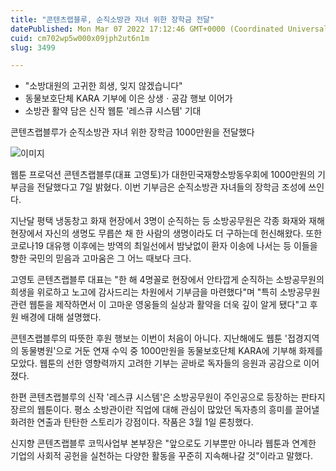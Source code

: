 ```yaml
---
title: "콘텐츠랩블루, 순직소방관 자녀 위한 장학금 전달"
datePublished: Mon Mar 07 2022 17:12:46 GMT+0000 (Coordinated Universal Time)
cuid: cm702wp5w000x09jph2ut6n1m
slug: 3499

---
```



- "소방대원의 고귀한 희생, 잊지 않겠습니다"
- 동물보호단체 KARA 기부에 이은 상생ㆍ공감 행보 이어가
- 소방관 활약 담은 신작 웹툰 '레스큐 시스템' 기대

콘텐츠랩블루가 순직소방관 자녀 위한 장학금 1000만원을 전달했다

![이미지](https://cdn.hashnode.com/res/hashnode/image/upload/v1739253969712/f558ee20-d77b-4b5b-a7be-fb083b527b54.jpeg)

웹툰 프로덕션 콘텐츠랩블루(대표 고영토)가 대한민국재향소방동우회에 1000만원의 기부금을 전달했다고 7일 밝혔다. 이번 기부금은 순직소방관 자녀들의 장학금 조성에 쓰인다.

지난달 평택 냉동창고 화재 현장에서 3명이 순직하는 등 소방공무원은 각종 화재와 재해 현장에서 자신의 생명도 무릅쓴 채 한 사람의 생명이라도 더 구하는데 헌신해왔다. 또한 코로나19 대유행 이후에는 방역의 최일선에서 밤낮없이 환자 이송에 나서는 등 이들을 향한 국민의 믿음과 고마움은 그 어느 때보다 크다.

고영토 콘텐츠랩블루 대표는 "한 해 4명꼴로 현장에서 안타깝게 순직하는 소방공무원의 희생을 위로하고 노고에 감사드리는 차원에서 기부금을 마련했다"며 "특히 소방공무원 관련 웹툰을 제작하면서 이 고마운 영웅들의 실상과 활약을 더욱 깊이 알게 됐다"고 후원 배경에 대해 설명했다.

콘텐츠랩블루의 따뜻한 후원 행보는 이번이 처음이 아니다. 지난해에도 웹툰 '접경지역의 동물병원'으로 거둔 연재 수익 중 1000만원을 동물보호단체 KARA에 기부해 화제를 모았다. 웹툰의 선한 영향력까지 고려한 기부는 곧바로 독자들의 응원과 공감으로 이어졌다.

한편 콘텐츠랩블루의 신작 '레스큐 시스템'은 소방공무원이 주인공으로 등장하는 판타지 장르의 웹툰이다. 평소 소방관이란 직업에 대해 관심이 많았던 독자층의 흥미를 끌어낼 화려한 연출과 탄탄한 스토리가 강점이다. 작품은 3월 1일 론칭했다.

신지향 콘텐츠랩블루 코믹사업부 본부장은 "앞으로도 기부뿐만 아니라 웹툰과 연계한 기업의 사회적 공헌을 실천하는 다양한 활동을 꾸준히 지속해나갈 것"이라고 말했다.